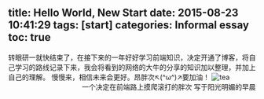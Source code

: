 title: Hello World, New Start
date: 2015-08-23 10:41:29
tags: [start]
categories: Informal essay
toc: true 
---
转眼研一就快结束了，在接下来的一年好好学习前端知识，决定开通了博客，将自己学习的路线记录下来，我会将看到的网络的大牛的分享的知识加以整理，并加上自己的理解。
慢慢来，相信未来会更好。昂胖次↖(^ω^)↗要加油！
![tea](/img/img.jpg "tea")
<span style="float:right">一个决定在前端路上摸爬滚打的胖次   写于阳光明媚的早晨</span>

